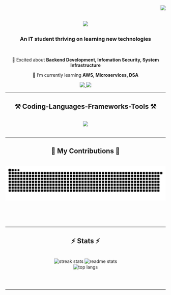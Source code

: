 <img align="right" src="https://visitor-badge.laobi.icu/badge?page_id=nvhnam.nvhnam&left_color=red&right_color=green&left_text=Visitors" />

<h1 align="center">
    <img src="https://readme-typing-svg.herokuapp.com/?font=Righteous&size=35&center=true&vCenter=true&width=500&height=70&duration=4000&lines=Hi+!;+I'm+Nam+Nguyen!;" />
</h1>

<h3 align="center">An IT student thriving on learning new technologies</h3>

<br/>

<div align="center">
 
 🔭 Excited about **Backend Development, Infomation Security, System Infrastructure**
 
 🌱 I’m currently learning **AWS, Microservices, DSA**

 </div>
 
<div align="center"> 
  <a href="mailto:nvhnam01@gmail.com">
    <img src="https://img.shields.io/badge/Gmail-333333?style=for-the-badge&logo=gmail&logoColor=red" />
  </a>
  <a href="https://www.linkedin.com/in/nvhnam01/" target="_blank">
    <img src="https://img.shields.io/badge/LinkedIn-0077B5?style=for-the-badge&logo=linkedin&logoColor=white" target="_blank" />
  </a>
</div>

 <hr/>
 
<h2 align="center">⚒️ Coding-Languages-Frameworks-Tools ⚒️</h2>
<br/>
<div align="center">
    <img src="https://skillicons.dev/icons?i=html,css,javascript,python,spring,java,mysql,vscode,eclipse,github" />
</div>

<br/>
<hr/>

<div align="center">
  <h2>🐍 My Contributions 🐍</h2>
  <br>
  <img alt="snake eating my contributions" src="https://raw.githubusercontent.com/nvhnam/nvhnam/output/github-contribution-grid-snake.svg" />
  
  <br/><br/><br/>
</div>

<hr/>

<h2 align="center">⚡ Stats ⚡</h2>
<br>
<div align=center>
  <img width=390 src="https://streak-stats.demolab.com/?user=nvhnam&count_private=true&theme=react&border_radius=10" alt="streak stats"/>
  <img width=390 src="https://github-readme-stats.vercel.app/api?username=nvhnam&count_private=true&show_icons=true&theme=react&rank_icon=github&border_radius=10" alt="readme stats" />
  <br/>
  <img width=325 align="center" src="https://github-readme-stats.vercel.app/api/top-langs/?username=nvhnam&hide=HTML&langs_count=8&layout=compact&theme=react&border_radius=10&size_weight=0.5&count_weight=0.5&exclude_repo=github-readme-stats" alt="top langs" />
</div>

<br/><br/>

<hr/>


<br/>
